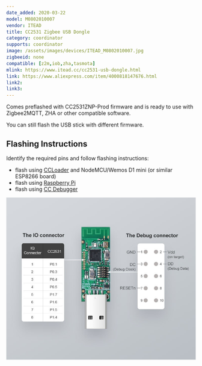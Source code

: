 ```yaml
---
date_added: 2020-03-22
model: M0802010007
vendor: ITEAD
title: CC2531 Zigbee USB Dongle
category: coordinator
supports: coordinator
image: /assets/images/devices/ITEAD_M0802010007.jpg
zigbeeid: none
compatible: [z2m,iob,zha,tasmota]
mlink: https://www.itead.cc/cc2531-usb-dongle.html
link: https://www.aliexpress.com/item/4000818147676.html
link2: 
link3: 
---
```

Comes preflashed with CC2531ZNP-Prod firmware and is ready to use with Zigbee2MQTT, ZHA or other compatible software.

You can still flash the USB stick with different firmware.

## Flashing Instructions
Identify the required pins and follow flashing instructions:
- flash using [CCLoader](/flashing_ccloader.html) and NodeMCU/Wemos D1 mini (or similar ESP8266 board)
- flash using [Raspberry Pi](http://www.marrold.co.uk/2019/12/flashing-cc2530-cc2591-zigbee-module.html)
- flash using [CC Debugger](https://www.zigbee2mqtt.io/getting_started/flashing_the_cc2531.html) 

![Pinout](/assets/images/devices/cc2531usb_pinout.jpg)